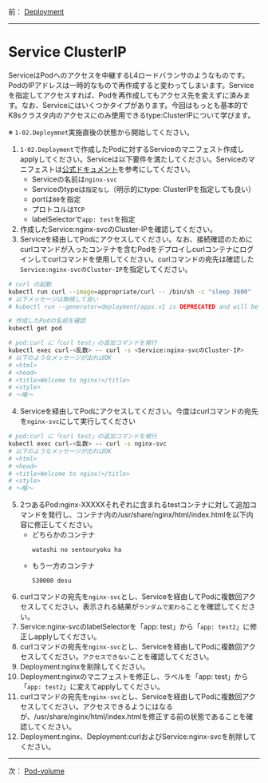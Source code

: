 前： [Deployment](Deployment.md)  

---

# Service ClusterIP
ServiceはPodへのアクセスを中継するL4ロードバランサのようなものです。PodのIPアドレスは一時的なもので再作成すると変わってしまいます。Serviceを指定してアクセスすれば、Podを再作成してもアクセス先を変えずに済みます。なお、Serviceにはいくつかタイプがあります。今回はもっとも基本的でK8sクラスタ内のアクセスにのみ使用できるtype:ClusterIPについて学びます。

※ ``1-02.Deploymnet``実施直後の状態から開始してください。

1. ``1-02.Deployment``で作成したPodに対するServiceのマニフェスト作成しapplyしてください。Serviceは以下要件を満たしてください。Serviceのマニフェストは[公式ドキュメント](https://kubernetes.io/docs/concepts/services-networking/service/#defining-a-service)を参考にしてください。
   - Serviceの名前は``nginx-svc``
   - Serviceのtypeは``指定なし``（明示的にtype: ClusterIPを指定しても良い）
   - portは``80``を指定
   - プロトコルは``TCP``
   - labelSelectorで``app: test``を指定
2. 作成したService:nginx-svcのCluster-IPを確認してください。
3. Serviceを経由してPodにアクセスしてください。なお、接続確認のためにcurlコマンドが入ったコンテナを含むPodをデプロイしcurlコンテナにログインしてcurlコマンドを使用してください。curlコマンドの宛先は確認した``Service:nginx-svcのCluster-IP``を指定してください。
``` sh
# curl の起動
kubectl run curl --image=appropriate/curl -- /bin/sh -c "sleep 3600"
# 以下メッセージは無視して良い
# kubectl run --generator=deployment/apps.v1 is DEPRECATED and will be removed in a future version. Use kubectl run nerator=run-pod/v1 or kubectl create instead.

# 作成したPodの名前を確認
kubectl get pod

# pod:curl に「curl test」の追加コマンドを発行
kubectl exec curl-<乱数> -- curl -s <Service:nginx-svcのCluster-IP>
# 以下のようなメッセージが出ればOK
# <html>
# <head>
# <title>Welcome to nginx!</title>
# <style>
# 〜略〜
```
4. Serviceを経由してPodにアクセスしてください。今度はcurlコマンドの宛先を``nginx-svc``にして実行してください
``` sh
# pod:curl に「curl test」の追加コマンドを発行
kubectl exec curl-<乱数> -- curl -s nginx-svc
# 以下のようなメッセージが出ればOK
# <html>
# <head>
# <title>Welcome to nginx!</title>
# <style>
# 〜略〜
```
5. 2つあるPod:nginx-XXXXXそれぞれに含まれるtestコンテナに対して追加コマンドを発行し、コンテナ内の/usr/share/nginx/html/index.htmlを以下内容に修正してください。
   - どちらかのコンテナ
     ```
     watashi no sentouryoku ha
     ```
   - もう一方のコンテナ
     ```
     530000 desu
     ```
6. curlコマンドの宛先を``nginx-svc``とし、Serviceを経由してPodに複数回アクセスしてください。表示される結果が``ランダムで変わる``ことを確認してください。
7. Service:nginx-svcのlabelSelectorを「app: test」から「``app: test2``」に修正しapplyしてください。
8. curlコマンドの宛先を``nginx-svc``とし、Serviceを経由してPodに複数回アクセスしてください。``アクセスできない``ことを確認してください。
9. Deployment:nginxを削除してください。
10. Deployment:nginxのマニフェストを修正し、ラベルを「app: test」から「``app: test2``」に変えてapplyしてください。
11. curlコマンドの宛先を``nginx-svc``とし、Serviceを経由してPodに複数回アクセスしてください。アクセスできるようにはなるが、/usr/share/nginx/html/index.htmlを修正する前の状態であることを確認してください。
12. Deployment:nginx、Deployment:curlおよびService:nginx-svcを削除してください。

---

次： [Pod-volume](Pod-volume.md)